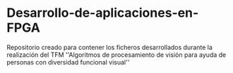 # Desarrollo-de-aplicaciones-en-FPGA
Repositorio creado para contener los ficheros desarrollados durante la realización del TFM ''Algoritmos de procesamiento de visión para ayuda de personas con diversidad funcional visual''
